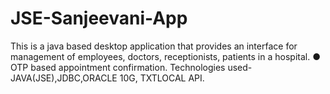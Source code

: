 # JSE-Sanjeevani-App
This is a java based desktop application that provides an interface for management of
employees, doctors, receptionists, patients in a hospital.
● OTP based appointment confirmation.
Technologies used-
JAVA(JSE),JDBC,ORACLE 10G, TXTLOCAL API.
